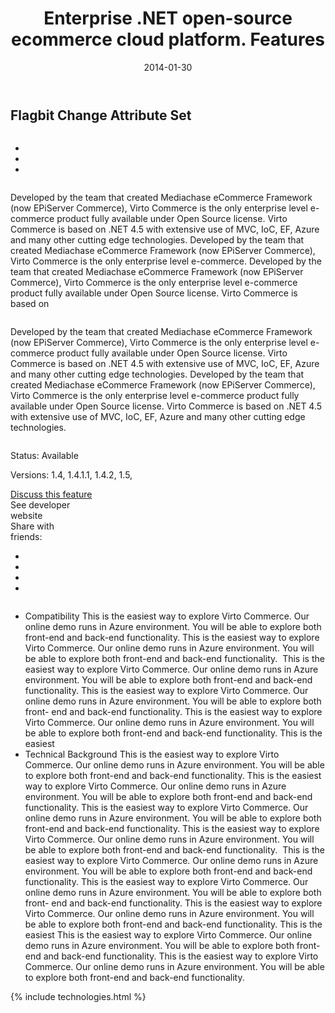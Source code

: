 ﻿---
layout: post
title: Enterprise .NET open-source ecommerce cloud platform. Features
description: Enterprise .NET open-source ecommerce cloud platform. Features
date: 2014-01-30
permalink: samples/features
tags : 
- features
- commerce
---
<article role="main" class="main">
	<div class="features">
		<div class="responsive">
			<h2 class="title">Flagbit Change Attribute Set</h2>
		</div>
		<div class="features-content clearfix">
			<div class="responsive">
				<div class="column">
					<div class="feature-slider">
						<img alt="" src="/Content/images/features/bg-main.jpg" class="feature-main_slide">
						<div class="feature-nav">
							<a class="feature-control back"></a>
							<ul class="list clearfix">
								<li class="list-item">
									<img alt="" src="/Content/images/features/1.jpg" class="feature-slide">
								</li>
								<li class="list-item">
									<img alt="" src="/Content/images/features/2.jpg" class="feature-slide">
								</li>
								<li class="list-item active">
									<img alt="" src="/Content/images/features/1.jpg" class="feature-slide">
								</li>
							</ul>
							<a class="feature-control next"></a>
						</div>
					</div>
				</div>
				<div class="column">
					<p class="feature-descr">
						Developed by the team that created Mediachase
						eCommerce Framework (now EPiServer Commerce),
						Virto Commerce is the only enterprise level
						e-commerce product fully available under Open
						Source license. Virto Commerce is based on .NET
						4.5 with extensive use of MVC, IoC, EF, Azure and
						many other cutting edge technologies. Developed by
						the team that created Mediachase eCommerce
						Framework (now EPiServer Commerce), Virto
						Commerce is the only enterprise level e-commerce.
						Developed by the team that created Mediachase
						eCommerce Framework (now EPiServer Commerce),
						Virto Commerce is the only enterprise level
						e-commerce product fully available under Open
						Source license. Virto Commerce is based on
					</p>
				</div>
				<p class="feature-descr">
					Developed by the team that created Mediachase eCommerce Framework (now EPiServer Commerce), Virto Commerce is the only
					enterprise level e-commerce product fully available under Open Source license. Virto Commerce is based on .NET 4.5 with extensive
					use of MVC, IoC, EF, Azure and many other cutting edge technologies. Developed by the team that created Mediachase eCommerce Framework (now EPiServer Commerce), Virto Commerce is the only enterprise level e-commerce product fully available under Open Source license. Virto Commerce is based on .NET 4.5 with extensive use of MVC, IoC, EF, Azure and many other cutting edge
					technologies.
				</p>
			</div>
		</div>
		<div class="features-meta clearfix">
			<div class="responsive">
				<div class="column">
					<div class="feature-info">
						<p>Status: Available</p>
						<p>Versions: 1.4, 1.4.1.1, 1.4.2, 1.5,</p>
					</div>
					<a class="button white large" href="#">Discuss this feature</a>
				</div>
				<div class="column">
					<a class="feauture-link link">See developer <br>website</a>
					<div class="feauture-soc">
						<span class="feauture-soc_name">Share with <br>friends:</span>
						<ul class="list __inline __socials">
							<li class="list-item plus">
								<a target="_blank" href="https://plus.google.com/u/0/110275588520785121043/posts"></a>
							</li>
							<li class="list-item ln">
								<a target="_blank" href="http://www.linkedin.com/company/virtoway/virto-commerce-788516/product?trk=biz_product"></a>
							</li>
							<li class="list-item fb">
								<a target="_blank" href="http://paper.li/VirtoCommerce/1372664803"></a>
							</li>
							<li class="list-item">
								<a target="_blank" href="https://twitter.com/VirtoCommerce"></a>
							</li>
						</ul>
					</div>
				</div>
			</div>
		</div>
		<div class="features-list __responsive">
			<ul class="list">
				<li class="list-item">
					<span class="title">Compatibility</span>
					<span class="descr">
						This is the easiest way to explore Virto Commerce. Our online demo runs in Azure environment. You will be able to explore
						both front-end and back-end functionality. This is the easiest way to explore Virto Commerce. Our online demo runs in Azure
						environment. You will be able to explore both front-end and back-end functionality.
					</span>
					<img alt="" src="/Content/images/features/bg-main.jpg">
					<span class="descr">
						This is the easiest way to explore Virto Commerce. Our online
						demo runs in Azure environment. You will be able to explore
						both front-end and back-end functionality. This is the easiest
						way to explore Virto Commerce. Our online demo runs in
						Azure environment. You will be able to explore both front-
						end and back-end functionality.
					</span>
					<span class="descr">
						This is the easiest way to explore Virto Commerce. Our online
						demo runs in Azure environment. You will be able to explore
						both front-end and back-end functionality. This is the easiest
					</span>
				</li>
				<li class="list-item">
					<span class="title">Technical Background</span>
					<span class="descr">
						This is the easiest way to explore Virto Commerce. Our online demo runs in Azure environment. You will be able to explore
						both front-end and back-end functionality. This is the easiest way to explore Virto Commerce. Our online demo runs in Azure
						environment. You will be able to explore both front-end and back-end functionality.
					</span>
					<span class="descr">
						This is the easiest way to explore Virto Commerce. Our online demo runs in Azure environment. You will be able to explore
						both front-end and back-end functionality. This is the easiest way to explore Virto Commerce. Our online demo runs in Azure
						environment. You will be able to explore both front-end and back-end functionality.
					</span>
					<img alt="" src="/Content/images/features/bg-main.jpg">
					<span class="descr">
						This is the easiest way to explore Virto Commerce. Our online
						demo runs in Azure environment. You will be able to explore
						both front-end and back-end functionality. This is the easiest
						way to explore Virto Commerce. Our online demo runs in
						Azure environment. You will be able to explore both front-
						end and back-end functionality.
					</span>
					<span class="descr">
						This is the easiest way to explore Virto Commerce. Our online
						demo runs in Azure environment. You will be able to explore
						both front-end and back-end functionality. This is the easiest
					</span>
					<span class="descr">
						This is the easiest way to explore Virto Commerce. Our online demo runs in Azure environment. You will be able to explore
						both front-end and back-end functionality. This is the easiest way to explore Virto Commerce. Our online demo runs in Azure
						environment. You will be able to explore both front-end and back-end functionality.
					</span>
				</li>
			</ul>
		</div>
	</div>
	{% include technologies.html %}
</article>
